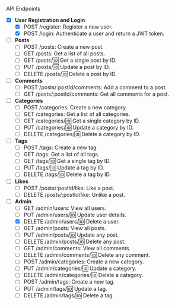 API Endpoints

- [x] **User Registration and Login**
    - [x] POST /register: Register a new user.
    - [x] POST /login: Authenticate a user and return a JWT token.

- [ ] **Posts**
    - [ ] POST /posts: Create a new post.
    - [ ] GET /posts: Get a list of all posts.
    - [ ] GET /posts/:id: Get a single post by ID.
    - [ ] PUT /posts/:id: Update a post by ID.
    - [ ] DELETE /posts/:id: Delete a post by ID.

- [ ] **Comments**
    - [ ] POST /posts/:postId/comments: Add a comment to a post.
    - [ ] GET /posts/:postId/comments: Get all comments for a post.

- [ ] **Categories**
    - [ ] POST /categories: Create a new category.
    - [ ] GET /categories: Get a list of all categories.
    - [ ] GET /categories/:id: Get a single category by ID.
    - [ ] PUT /categories/:id: Update a category by ID.
    - [ ] DELETE /categories/:id: Delete a category by ID.

- [ ] **Tags**
    - [ ] POST /tags: Create a new tag.
    - [ ] GET /tags: Get a list of all tags.
    - [ ] GET /tags/:id: Get a single tag by ID.
    - [ ] PUT /tags/:id: Update a tag by ID.
    - [ ] DELETE /tags/:id: Delete a tag by ID.

- [ ] **Likes**
    - [ ] POST /posts/:postId/like: Like a post.
    - [ ] DELETE /posts/:postId/like: Unlike a post.

- [ ] **Admin**
    - [ ] GET /admin/users: View all users.
    - [ ] PUT /admin/users/:id: Update user details.
    - [x] DELETE /admin/users/:id: Delete a user.
    - [ ] GET /admin/posts: View all posts.
    - [ ] PUT /admin/posts/:id: Update any post.
    - [ ] DELETE /admin/posts/:id: Delete any post.
    - [ ] GET /admin/comments: View all comments.
    - [ ] DELETE /admin/comments/:id: Delete any comment.
    - [ ] POST /admin/categories: Create a new category.
    - [ ] PUT /admin/categories/:id: Update a category.
    - [ ] DELETE /admin/categories/:id: Delete a category.
    - [ ] POST /admin/tags: Create a new tag.
    - [ ] PUT /admin/tags/:id: Update a tag.
    - [ ] DELETE /admin/tags/:id: Delete a tag.
